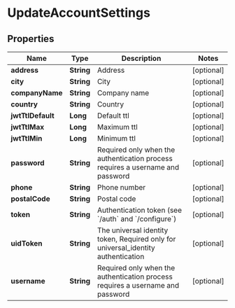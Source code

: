 

# UpdateAccountSettings

## Properties

Name | Type | Description | Notes
------------ | ------------- | ------------- | -------------
**address** | **String** | Address |  [optional]
**city** | **String** | City |  [optional]
**companyName** | **String** | Company name |  [optional]
**country** | **String** | Country |  [optional]
**jwtTtlDefault** | **Long** | Default ttl |  [optional]
**jwtTtlMax** | **Long** | Maximum ttl |  [optional]
**jwtTtlMin** | **Long** | Minimum ttl |  [optional]
**password** | **String** | Required only when the authentication process requires a username and password |  [optional]
**phone** | **String** | Phone number |  [optional]
**postalCode** | **String** | Postal code |  [optional]
**token** | **String** | Authentication token (see &#x60;/auth&#x60; and &#x60;/configure&#x60;) |  [optional]
**uidToken** | **String** | The universal identity token, Required only for universal_identity authentication |  [optional]
**username** | **String** | Required only when the authentication process requires a username and password |  [optional]



